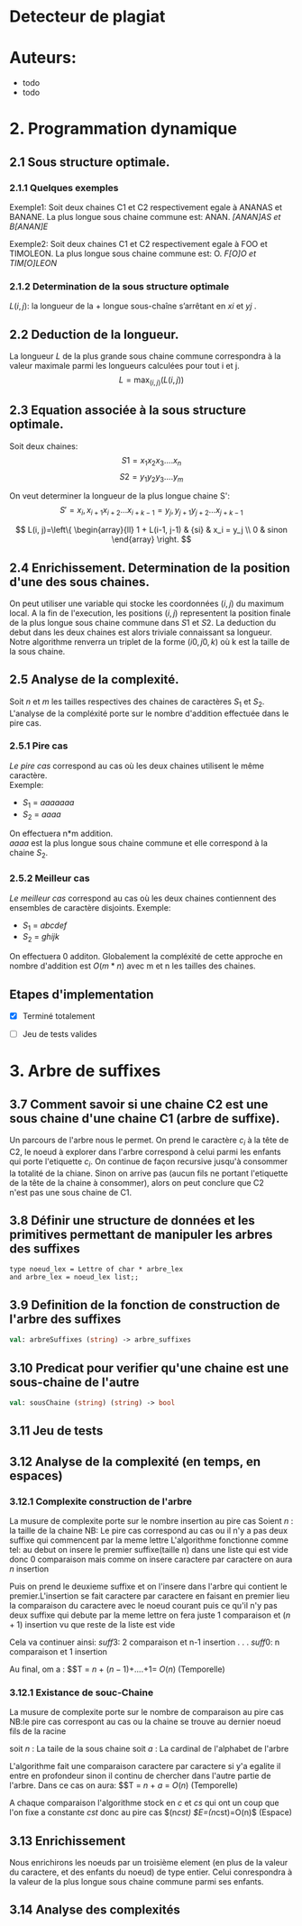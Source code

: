 # Detecteur de plagiat

# Auteurs:
- todo
- todo

# 2. Programmation dynamique
## 2.1 Sous structure optimale.
### 2.1.1 Quelques exemples
Exemple1: Soit deux chaines C1 et C2 respectivement egale à ANANAS et BANANE.
La plus longue sous chaine commune est: ANAN.
*[ANAN]AS et B[ANAN]E*

Exemple2: Soit deux chaines C1 et C2 respectivement egale à FOO et TIMOLEON.
La plus longue sous chaine commune est: O.
*F[O]O et TIM[O]LEON*

### 2.1.2 Determination de la sous structure optimale
$L(i, j) :$ la longueur de la + longue sous-chaîne s’arrêtant en $xi$ et $yj$ .

## 2.2 Deduction de la longueur.
La longueur $L$ de la plus grande sous chaine commune  correspondra à la valeur maximale parmi les longueurs calculées pour tout i et j.
$$L = \max_{(i, j)} (L(i, j))$$
## 2.3 Equation associée à la sous structure optimale.
Soit deux chaines:
 $$S1 = x_1 x_2 x_3....x_n$$
 $$S2 = y_1 y_2 y_3....y_m$$

On veut determiner la longueur de la plus longue chaine S':
$$S'=x_i, x_{i+1}x_{i+2}...x_{i+k-1}=y_j, y_{j+1}y_{j+2}...x_{j+k-1}$$


$$ L(i, j)=\left\{
\begin{array}{ll}
 1 + L(i-1, j-1) & {si} & x_i = y_j \\
 0 & sinon
\end{array}
\right. $$

## 2.4 Enrichissement. Determination de la position d'une des sous chaines.
On peut utiliser une variable qui stocke les coordonnées $(i, j)$ du maximum local.
A la fin de l'execution, les positions $(i, j)$ representent la position finale de la
plus longue sous chaine commune dans $S1$ et $S2$. La deduction du debut dans les deux chaines
est alors triviale connaissant sa longueur.
Notre algorithme renverra un triplet de la forme $(i0, j0, k)$ où k est la taille de la sous chaine.
## 2.5 Analyse de la complexité.
Soit $n$ et $m$ les tailles respectives des chaines de caractères $S_1$ et $S_2$.
L'analyse de la compléxité porte sur le nombre d'addition effectuée dans le pire cas.

### 2.5.1 Pire cas
*Le pire cas* correspond au cas où les deux chaines utilisent le même caractère. \
Exemple:
- $S_1$  = $aaaaaaa$
- $S_2$  = $aaaa$

On effectuera n*m addition.   
$aaaa$ est la plus longue sous chaine commune et elle correspond à la chaine $S_2$.

### 2.5.2 Meilleur cas
*Le meilleur cas* correspond au cas où les deux chaines contiennent des ensembles de caractère disjoints.
Exemple:
- $S_1$  = $abcdef$
- $S_2$  = $ghijk$

On effectuera 0 additon.
Globalement la compléxité de cette approche en nombre d'addition est $O(m*n)$ avec m et n les tailles des chaines.
## Etapes d'implementation
- [x] Terminé totalement
- [ ] Jeu de tests valides


# 3. Arbre de suffixes
## 3.7 Comment savoir si une chaine C2 est une sous chaine d'une chaine C1 (arbre de suffixe).
Un parcours de l'arbre nous le permet. On prend le caractère $c_i$ à la tête de C2,
le noeud à explorer dans l'arbre correspond à celui parmi les enfants qui porte l'etiquette $c_i$.
On continue de façon recursive jusqu'à consommer la totalité de la chiane.
Sinon on arrive pas (aucun fils ne portant l'etiquette de la tête de la chaine à consommer), alors on peut conclure que C2   
n'est pas une sous chaine de C1.
## 3.8 Définir une structure de données et les primitives permettant de manipuler les arbres des suffixes
```ocaaml
type noeud_lex = Lettre of char * arbre_lex
and arbre_lex = noeud_lex list;;

```

## 3.9 Definition de la fonction de construction de l'arbre des suffixes 
```ocaml
val: arbreSuffixes (string) -> arbre_suffixes
```
## 3.10 Predicat pour verifier qu'une chaine est une sous-chaine de l'autre 
```ocaml
val: sousChaine (string) (string) -> bool
```
## 3.11 Jeu de tests
## 3.12 Analyse de la complexité (en temps, en espaces)
### 3.12.1 Complexite construction de l'arbre
La musure de complexite porte sur le nombre insertion au pire cas
Soient $n$ : la taille de la chaine 
NB: Le pire cas correspond au cas ou il n'y a pas deux suffixe qui commencent par la meme lettre 
L'algorithme fonctionne comme tel: au debut on insere le premier suffixe(taille n) dans une liste qui est vide donc 0 comparaison mais comme on insere caractere par caractere on aura $n$ insertion

Puis on prend le deuxieme suffixe et on l'insere dans l'arbre qui contient le premier.L'insertion se fait caractere par caractere en faisant en premier lieu la comparaison du caractere avec le noeud courant puis ce qu'il n'y pas deux suffixe qui debute par la meme lettre on fera juste 1 comparaison et $(n+1)$ insertion vu que reste de la liste est vide

Cela va continuer ainsi:
$suff3$: 2 comparaison et n-1 insertion
.
.
.
$suff0$: n comparaison et 1 insertion

Au final, om a :
    $$T = $n$ + $(n-1)$+....+1= $O(n)$ (Temporelle)

### 3.12.1 Existance de souc-Chaine
La musure de complexite porte sur le nombre de comparaison au pire cas
NB:le pire cas correspont au cas ou la chaine se trouve au dernier noeud fils de la racine

soit $n$ : La taile de la sous chaine
soit $a$ : La cardinal de l'alphabet de l'arbre

L'algorithme fait une comparaison caractere par caractere si y'a egalite il entre en profondeur sinon il continu de chercher dans l'autre partie de l'arbre. Dans ce cas on aura: $$T = $n$ + $a$ = $O(n)$ (Temporelle)

A chaque comparaison l'algorithme stock en $c$ et $cs$ qui ont un coup que l'on fixe a constante $cst$ donc au pire cas $(n*cst)
$$E=$(n*cst)$=$O(n)$ (Espace)

## 3.13 Enrichissement
Nous enrichirons les noeuds par un troisième element (en plus de la valeur du caractere, et des enfants du noeud) de type entier.
Celui conrespondra à la valeur de la plus longue sous chaine commune parmi ses enfants.
## 3.14 Analyse des complexités
